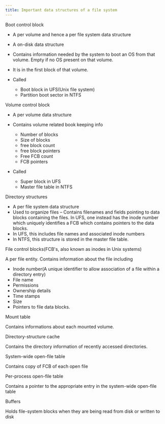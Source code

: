 ```yaml
---
title: Important data structures of a file system
---
```

<span id="anchor"></span>Boot control block

-   A per volume and hence a per file system data structure

-   A on-disk data structure

-   Contains information needed by the system to boot an OS from that
    volume. Empty if no OS present on that volume.

-   It is in the first block of that volume.

-   Called

    -   Boot block in UFS(Unix file system)
    -   Partition boot sector in NTFS

<span id="anchor-1"></span>Volume control block

-   A per volume data structure

-   Contains volume related book keeping info

    -   Number of blocks
    -   Size of blocks
    -   free block count
    -   free block pointers
    -   Free FCB count
    -   FCB pointers

-   Called

    -   Super block in UFS
    -   Master file table in NTFS

<span id="anchor-2"></span>Directory structures

-   A per file system data structure
-   Used to organize files – Contains filenames and fields pointing to
    data blocks containing the files. In UFS, one instead has the inode
    number which uniquely identifies a FCB which contains pointers to
    the data blocks.
-   In UFS, this includes file names and associated inode numbers
-   In NTFS, this structure is stored in the master file table.

<span id="anchor-3"></span>File control blocks(FCB's, also known as
inodes in Unix systems)

A per file entity. Contains information about the file including

-   Inode number(A unique identifier to allow association of a file
    within a directory entry)
-   File name
-   Permissions
-   Ownership details
-   Time stamps
-   Size
-   Pointers to file data blocks.

<span id="anchor-4"></span>Mount table

Contains informations about each mounted volume.

<span id="anchor-5"></span>Directory-structure cache

Contains the directory information of recently accessed directories.

<span id="anchor-6"></span>System-wide open-file table

Contains copy of FCB of each open file

<span id="anchor-7"></span>Per-process open-file table

Contains a pointer to the appropriate entry in the system-wide open-file
table

<span id="anchor-8"></span>Buffers

Holds file-system blocks when they are being read from disk or written
to disk
